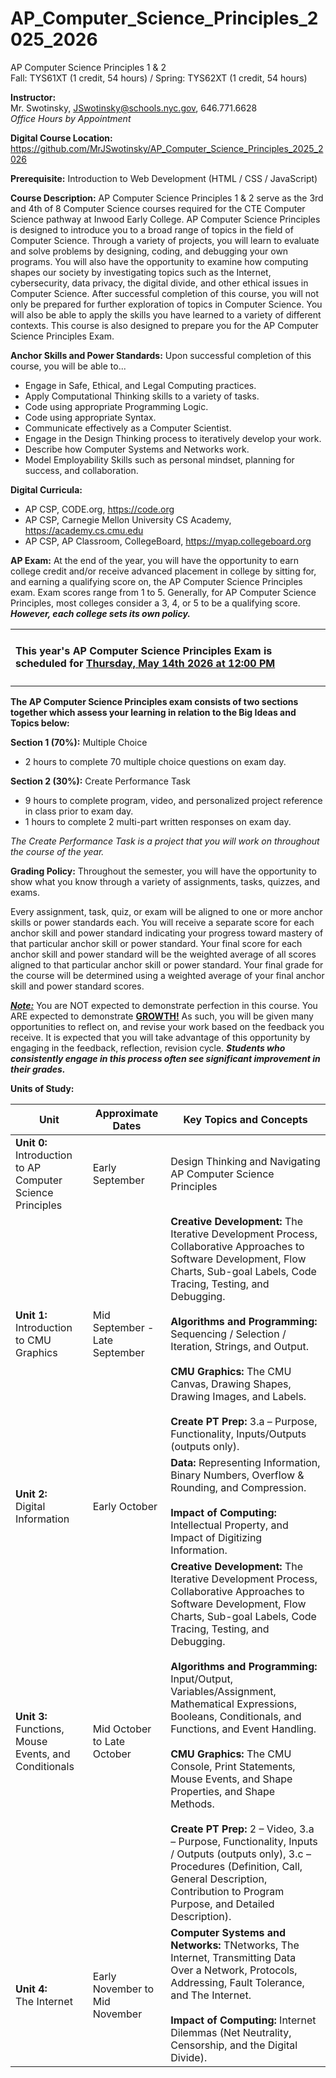 # AP_Computer_Science_Principles_2025_2026
AP Computer Science Principles 1 & 2<br>
Fall: TYS61XT (1 credit, 54 hours) / Spring: TYS62XT (1 credit, 54 hours)

**Instructor:**<br>
Mr. Swotinsky, JSwotinsky@schools.nyc.gov, 646.771.6628<br>
*Office Hours by Appointment*

**Digital Course Location:** https://github.com/MrJSwotinsky/AP_Computer_Science_Principles_2025_2026

**Prerequisite:** Introduction to Web Development (HTML / CSS / JavaScript)

**Course Description:** AP Computer Science Principles 1 & 2 serve as the 3rd and 4th of 8 Computer Science courses required for the CTE Computer Science pathway at Inwood Early College.  AP Computer Science Principles is designed to introduce you to a broad range of topics in the field of Computer Science.  Through a variety of projects, you will learn to evaluate and solve problems by designing, coding, and debugging your own programs. You will also have the opportunity to examine how computing shapes our society by investigating topics such as the Internet, cybersecurity, data privacy, the digital divide, and other ethical issues in Computer Science.  After successful completion of this course, you will not only be prepared for further exploration of topics in Computer Science.  You will also be able to apply the skills you have learned to a variety of different contexts.  This course is also designed to prepare you for the AP Computer Science Principles Exam.

**Anchor Skills and Power Standards:** Upon successful completion of this course, you will be able to...

* Engage in Safe, Ethical, and Legal Computing practices.
* Apply Computational Thinking skills to a variety of tasks.
* Code using appropriate Programming Logic. 
* Code using appropriate Syntax. 
* Communicate effectively as a Computer Scientist.
* Engage in the Design Thinking process to iteratively develop your work. 
* Describe how Computer Systems and Networks work.
* Model Employability Skills such as personal mindset, planning for success, and collaboration.

**Digital Curricula:**

* AP CSP, CODE.org, https://code.org
* AP CSP, Carnegie Mellon University CS Academy, https://academy.cs.cmu.edu
* AP CSP, AP Classroom, CollegeBoard, https://myap.collegeboard.org

**AP Exam:** At the end of the year, you will have the opportunity to earn college credit and/or receive advanced placement in college by sitting for, and earning a qualifying score on, the AP Computer Science Principles exam.  Exam scores range from 1 to 5.  Generally, for AP Computer Science Principles, most colleges consider a 3, 4, or 5 to be a qualifying score.  ***However, each college sets its own policy.***

<p align = center>
<table>
  <tr>
    <td>
      <h4>This year's AP Computer Science Principles Exam is scheduled for <ins>Thursday, May 14th 2026 at 12:00 PM</ins></h4>
    </td>
  </tr>
</table
</p>

**The AP Computer Science Principles exam consists of two sections together which assess your learning in relation to the Big Ideas and Topics below:**

**Section 1 (70%):** Multiple Choice
* 2 hours to complete 70 multiple choice questions on exam day.

**Section 2 (30%):** Create Performance Task
* 9 hours to complete program, video, and personalized project reference in class prior to exam day.
* 1 hours to complete 2 multi-part written responses on exam day.

*The Create Performance Task is a project that you will work on throughout the course of the year.*

**Grading Policy:** Throughout the semester, you will have the opportunity to show what you know through a variety of assignments, tasks, quizzes, and exams.<br>

Every assignment, task, quiz, or exam will be aligned to one or more anchor skills or power standards each. You will receive a separate score for each anchor skill and power standard indicating your progress toward mastery of that particular anchor skill or power standard.  Your final score for each anchor skill and power standard will be the weighted average of all scores aligned to that particular anchor skill or power standard.  Your final grade for the course will be determined using a weighted average of your final anchor skill and power standard scores.<br>

***<ins>Note:</ins>*** You are NOT expected to demonstrate perfection in this course.  You ARE expected to demonstrate **<ins>GROWTH!</ins>**  As such, you will be given many opportunities to reflect on, and revise your work based on the feedback you receive. It is expected that you will take advantage of this opportunity by engaging in the feedback, reflection, revision cycle.  ***Students who consistently engage in this process often see significant improvement in their grades.***  

**Units of Study:** 

|Unit|Approximate Dates|Key Topics and Concepts|
|---|---|---|
|**Unit 0:** <br>Introduction to AP Computer Science Principles|Early September|Design Thinking and Navigating AP Computer Science Principles|
|**Unit 1:** <br>Introduction to CMU Graphics|Mid September - Late September|**Creative Development:** The Iterative Development Process, Collaborative Approaches to Software Development, Flow Charts, Sub-goal Labels, Code Tracing, Testing, and Debugging.<br><br>**Algorithms and Programming:** Sequencing / Selection / Iteration, Strings, and Output.<br><br>**CMU Graphics:** The CMU Canvas, Drawing Shapes, Drawing Images, and Labels.<br><br>**Create PT Prep:** 3.a – Purpose, Functionality, Inputs/Outputs (outputs only).|
|**Unit 2:** <br>Digital Information|Early October|**Data:** Representing Information, Binary Numbers, Overflow & Rounding, and Compression.<br><br>**Impact of Computing:** Intellectual Property, and Impact of Digitizing Information.|
|**Unit 3:** <br>Functions, Mouse Events, and Conditionals|Mid October to Late October|**Creative Development:** The Iterative Development Process, Collaborative Approaches to Software Development, Flow Charts, Sub-goal Labels, Code Tracing, Testing, and Debugging.<br><br>**Algorithms and Programming:** Input/Output, Variables/Assignment, Mathematical Expressions, Booleans, Conditionals, and Functions, and Event Handling.<br><br>**CMU Graphics:** The CMU Console, Print Statements, Mouse Events, and Shape Properties, and Shape Methods.<br><br>**Create PT Prep:** 2 – Video, 3.a – Purpose, Functionality, Inputs / Outputs (outputs only), 3.c – Procedures (Definition, Call, General Description, Contribution to Program Purpose, and Detailed Description).|
|**Unit 4:** <br>The Internet|Early November to Mid November|**Computer Systems and Networks:** TNetworks, The Internet, Transmitting Data Over a Network, Protocols, Addressing, Fault Tolerance, and The Internet.<br><br>**Impact of Computing:** Internet Dilemmas (Net Neutrality, Censorship, and the Digital Divide).|




